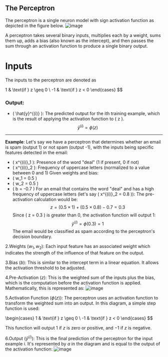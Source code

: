 ## The Perceptron
The perceptron is a single neuron model with sign activation function as depicted in the figure below.
![image](https://github.com/ZhikangLiuu/Ind_577_Final_project/assets/165843914/07114d5b-c988-4f94-856f-c8a6c43f02f6)

A perceptron takes several binary inputs, multiplies each by a weight, sums them up, adds a bias (also known as the intercept), 
and then passes the sum through an activation function to produce a single binary output.

# Inputs
The inputs to the perceptron are denoted as 



1 & \text{if } z \geq 0 \\
-1 & \text{if } z < 0
\end{cases} $$
### Output:
- \( \hat{y}^{(i)} \): The predicted output for the ith training example, which is the result of applying the activation function to \( z \).
$$ \hat{y}^{(i)} = \phi(z) $$
---
**Example**:
Let's say we have a perceptron that determines whether an email is spam (output 1) or not spam (output -1), with the inputs being specific features detected in the email:
- \( x^{(i)}_1 \): Presence of the word "deal" (1 if present, 0 if not)
- \( x^{(i)}_2 \): Frequency of uppercase letters (normalized to a value between 0 and 1)
Given weights and bias:
- \( w_1 = 0.5 \)
- \( w_2 = 0.5 \)
- \( b = -0.7 \)
For an email that contains the word "deal" and has a high frequency of uppercase letters (let's say \( x^{(i)}_2 = 0.8 \)):
The pre-activation calculation would be:
$$ z = (0.5 \times 1) + (0.5 \times 0.8) - 0.7 = 0.3 $$
Since \( z = 0.3 \) is greater than 0, the activation function will output 1:
$$ \hat{y}^{(i)} = \phi(0.3) = 1 $$
The email would be classified as spam according to the perceptron's decision boundary.






2.Weights ($w_1, w_2$): Each input feature has an associated weight which indicates the strength of the influence of that feature on the output. 

3.Bias ($b$): This is similar to the intercept term in a linear equation. It allows the activation threshold to be adjusted.

4.Pre-Activation ($z$): This is the weighted sum of the inputs plus the bias, which is the computation before the activation function is applied. 
Mathematically, this is represented as:
![image](https://github.com/ZhikangLiuu/Ind_577_Final_project/assets/165843914/f016b719-ed25-4534-be22-c067d415f6e8)

5.Activation Function ($\phi(z)$): The perceptron uses an activation function to transform the weighted sum into an output. 
In this diagram, a simple step function is used:

\begin{cases}
1 & \text{if } z \geq 0 \\
-1 & \text{if } z < 0
\end{cases} $$

This function will output $1$ if $z$ is zero or positive, and $-1$ if $z$ is negative.

6.Output ($\hat{y}^{(i)}$): This is the final prediction of the perceptron for the input example $i$. 
It's represented by $a$ in the diagram and is equal to the output of the activation function:
![image](https://github.com/ZhikangLiuu/Ind_577_Final_project/assets/165843914/504a1abc-a73f-4187-b6dd-67b3071284dc)
